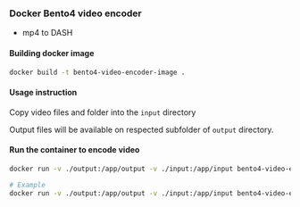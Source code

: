 ### Docker Bento4 video encoder
* mp4 to DASH

#### Building docker image
```bash
docker build -t bento4-video-encoder-image .
```

#### Usage instruction
Copy video files and folder into the `input` directory

Output files will be available on respected subfolder of `output` directory.
 
#### Run the container to encode video
```bash
docker run -v ./output:/app/output -v ./input:/app/input bento4-video-encoder-image <input file1 path relative to input folder> <input file1 path relative to input folder>

# Example
docker run -v ./output:/app/output -v ./input:/app/input bento4-video-encoder-image sample/video1.mp4 sample/video2.mp4
```

